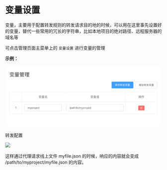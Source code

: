# 变量设置

变量，主要用于配置转发规则的转发请求目的地的时候，可以用在这里事先设置好的变量，替代一些常用的冗长的字符串，比如本地项目的绝对路径、远程服务器的域名等

可点击管理页面主菜单上的 `变量设置` 进行变量的管理

**示例：**

![](/docs/assets/images/value.png)

转发配置

<img src="https://img.yzcdn.cn/public_files/2018/03/30/6c15d8b078542bb9afbad375aefb866c.png" />

这样通过代理请求线上文件 myfile.json 的时候，响应的内容就会变成 /path/to/myproject/myfile.json 的内容。